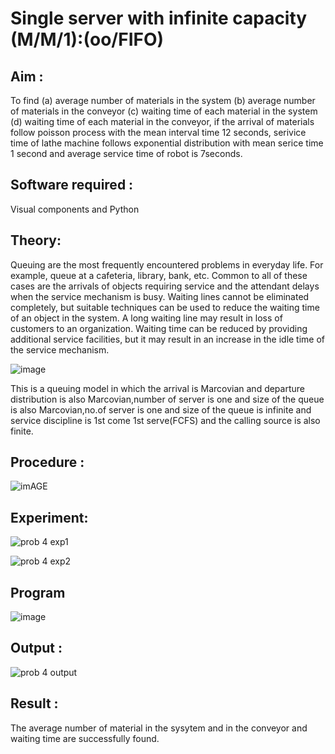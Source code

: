 # Single server with infinite capacity (M/M/1):(oo/FIFO)
## Aim :
To find (a) average number of materials in the system (b) average number of materials in the conveyor (c) waiting time of each material in the system (d) waiting time of each material in the conveyor, if the arrival  of materials follow poisson process with the mean interval time 12 seconds, serivice time of lathe machine follows exponential distribution with mean serice time 1 second and average service time of robot is 7seconds.

## Software required :
Visual components and Python

## Theory:
Queuing are the most frequently encountered problems in everyday life. For example, queue at a cafeteria, library, bank, etc. Common to all of these cases are the arrivals of objects requiring service and the attendant delays when the service mechanism is busy. Waiting lines cannot be eliminated completely, but suitable techniques can be used to reduce the waiting time of an object in the system. A long waiting line may result in loss of customers to an organization. Waiting time can be reduced by providing additional service facilities, but it may result in an increase in the idle time of the service mechanism.

![image](1.png)

This is a queuing model in which the arrival is Marcovian and departure distribution is also Marcovian,number of server is one and size of the queue is also Marcovian,no.of server is one and size of the queue is infinite and service discipline is 1st come 1st serve(FCFS) and the calling source is also finite.

## Procedure :

![imAGE](2.png)



## Experiment:
![prob 4 exp1](https://github.com/bharathraj1905/Single-server-infinite-capacity---Markov-Model/assets/121490575/2f10e01d-3fc4-454a-a23e-b3a27ae4dbee)


![prob 4 exp2](https://github.com/bharathraj1905/Single-server-infinite-capacity---Markov-Model/assets/121490575/2015c28a-5faa-4f8d-b318-5ee9d5dd6382)

 
## Program
![image](https://github.com/ramjan1729/Single-server-infinite-capacity---Markov-Model/assets/103921593/5f1fd58d-5929-4c51-89ea-4cef009e5bad)

## Output :
![prob 4 output](https://github.com/bharathraj1905/Single-server-infinite-capacity---Markov-Model/assets/121490575/284e0014-5418-4e8e-a980-47ed09a31173)

## Result :
The average number of material in the sysytem and in the conveyor and waiting time are successfully found.
